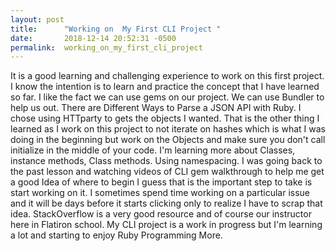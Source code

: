 ```yaml
---
layout: post
title:      "Working on  My First CLI Project "
date:       2018-12-14 20:52:31 -0500
permalink:  working_on_my_first_cli_project
---
```



It is a good learning and challenging experience to work on this first project. I know the intention is to learn and practice the concept that I have learned so far. I like the fact we can use gems on our project. We can use Bundler to help us out. There are Different Ways to Parse a JSON API with Ruby. I chose using HTTparty to gets the objects I wanted. That is the other thing I learned as I work on this project to not iterate on hashes which is what I was doing in the beginning but work on the Objects and make sure you don't call initialize in the middle of your code. I'm learning more about Classes, instance methods, Class methods. Using namespacing. I was going back to the past lesson and watching videos of CLI gem walkthrough to help me get a good Idea of where to begin I guess that is the important step to take is start working on it. I sometimes spend time working on a particular issue and it will be days before it starts clicking only to realize I have to scrap that idea. StackOverflow is a very good resource and of course our instructor here in Flatiron school. My CLI project is a work in progress but I'm learning a lot and starting to enjoy Ruby Programming More.  


